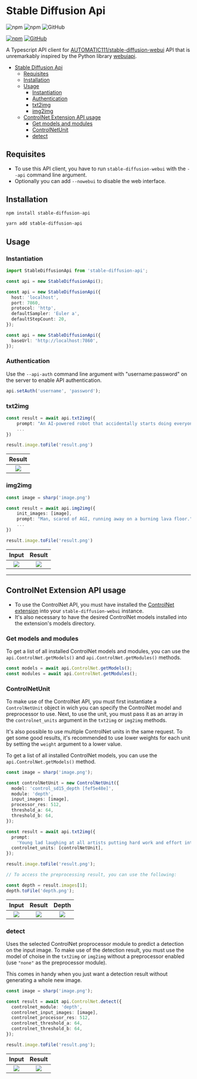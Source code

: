 # Stable Diffusion Api

![npm](https://img.shields.io/npm/v/stable-diffusion-api)
![npm](https://img.shields.io/npm/dw/stable-diffusion-api)
![GitHub](https://img.shields.io/github/license/jaschahuisman/sd-api)

[![npm](https://img.shields.io/badge/npm-CB3837?logo=npm&logoColor=white)](https://www.npmjs.com/package/stable-diffusion-api)
[![GitHub](https://img.shields.io/badge/GitHub-181717?logo=github&logoColor=white)](https://www.github.com/jaschahuisman/sd-api)

A Typescript API client for [AUTOMATIC111/stable-diffusion-webui](https://github.com/AUTOMATIC1111/stable-diffusion-webui) API that is unremarkably inspired by the Python library [webuiapi](https://github.com/mix1009/sdwebuiapi).

- [Stable Diffusion Api](#stable-diffusion-api)
  - [Requisites](#requisites)
  - [Installation](#installation)
  - [Usage](#usage)
    - [Instantiation](#instantiation)
    - [Authentication](#authentication)
    - [txt2img](#txt2img)
    - [img2img](#img2img)
  - [ControlNet Extension API usage](#controlnet-extension-api-usage)
    - [Get models and modules](#get-models-and-modules)
    - [ControlNetUnit](#controlnetunit)
    - [detect](#detect)

## Requisites

- To use this API client, you have to run `stable-diffusion-webui` with the `--api` command line argument.
- Optionally you can add `--nowebui` to disable the web interface.

## Installation

```bash
npm install stable-diffusion-api
```

```bash
yarn add stable-diffusion-api
```

## Usage

### Instantiation

```typescript
import StableDiffusionApi from 'stable-diffusion-api';

const api = new StableDiffusionApi();

const api = new StableDiffusionApi({
  host: 'localhost',
  port: 7860,
  protocol: 'http',
  defaultSampler: 'Euler a',
  defaultStepCount: 20,
});

const api = new StableDiffusionApi({
  baseUrl: 'http://localhost:7860',
});
```

### Authentication

Use the `--api-auth` command line argument with "username:password" on the server to enable API authentication.

```typescript
api.setAuth('username', 'password');
```

### txt2img

```typescript
const result = await api.txt2img({
    prompt: "An AI-powered robot that accidentally starts doing everyone's job, causing chaos in the workplace."
    ...
})

result.image.toFile('result.png')
```

| Result
|:-------------------------:
| ![](assets/img/robot_workplace.png)

### img2img

```typescript
const image = sharp('image.png')

const result = await api.img2img({
    init_images: [image],
    prompt: "Man, scared of AGI, running away on a burning lava floor."
    ...
})

result.image.toFile('result.png')
```

|               Input               |             Result             |
| :-------------------------------: | :----------------------------: |
| ![](assets/img/running_track.png) | ![](assets/img/lava_floor.png) |

---

## ControlNet Extension API usage

- To use the ControlNet API, you must have installed the [ControlNet extension](https://github.com/Mikubill/sd-webui-controlnet) into your `stable-diffusion-webui` instance.
- It's also necessary to have the desired ControlNet models installed into the extension's models directory.

### Get models and modules

To get a list of all installed ControlNet models and modules, you can use the `api.ControlNet.getModels()` and `api.ControlNet.getModules()` methods.

```typescript
const models = await api.ControlNet.getModels();
const modules = await api.ControlNet.getModules();
```

### ControlNetUnit

To make use of the ControlNet API, you must first instantiate a `ControlNetUnit` object in wich you can specify the ControlNet model and preprocessor to use. Next, to use the unit, you must pass it as an array in the `controlnet_units` argument in the `txt2img` or `img2img` methods.

It's also possible to use multiple ControlNet units in the same request. To get some good results, it's recommended to use lower weights for each unit by setting the `weight` argument to a lower value.

To get a list of all installed ControlNet models, you can use the `api.ControlNet.getModels()` method.

```typescript
const image = sharp('image.png');

const controlNetUnit = new ControlNetUnit({
  model: 'control_sd15_depth [fef5e48e]',
  module: 'depth',
  input_images: [image],
  processor_res: 512,
  threshold_a: 64,
  threshold_b: 64,
});

const result = await api.txt2img({
  prompt:
    'Young lad laughing at all artists putting hard work and effort into their work.',
  controlnet_units: [controlNetUnit],
});

result.image.toFile('result.png');

// To access the preprocessing result, you can use the following:

const depth = result.images[1];
depth.toFile('depth.png');
```

|                Input                 |                 Result                 |                   Depth                   |
| :----------------------------------: | :------------------------------------: | :---------------------------------------: |
| ![](assets/img/grandpa_laughing.png) | ![](assets/img/young_lad_laughing.png) | ![](assets/img/grandpa_lauging_depth.png) |

### detect

Uses the selected ControlNet proprocessor module to predict a detection on the input image. To make use of the detection result, you must use the model of choise in the `txt2img` or `img2img` without a preprocessor enabled (use `"none"` as the preprocessor module).

This comes in handy when you just want a detection result without generating a whole new image.

```typescript
const image = sharp('image.png');

const result = await api.ControlNet.detect({
  controlnet_module: 'depth',
  controlnet_input_images: [image],
  controlnet_processor_res: 512,
  controlnet_threshold_a: 64,
  controlnet_threshold_b: 64,
});

result.image.toFile('result.png');
```

|            Input             |               Result               |
| :--------------------------: | :--------------------------------: |
| ![](assets/img/food_man.png) | ![](assets/img/food_man_depth.png) |

